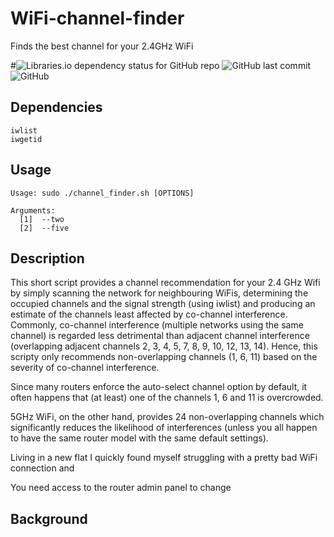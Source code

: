 # WiFi-channel-finder
Finds the best channel for your 2.4GHz WiFi

#![Libraries.io dependency status for GitHub repo](https://img.shields.io/librariesio/github/USBGuard/usbguard?style=plastic) 
![GitHub last commit](https://img.shields.io/github/last-commit/thomasgruebl/WiFi-channel-finder?style=plastic) ![GitHub](https://img.shields.io/github/license/thomasgruebl/WiFi-channel-finder?style=plastic)

**Dependencies**
---

```
iwlist
iwgetid

```

**Usage**
---

```
Usage: sudo ./channel_finder.sh [OPTIONS]

Arguments:
  [1]  --two
  [2]  --five
```

**Description**
---

This short script provides a channel recommendation for your 2.4 GHz Wifi by simply scanning the network for neighbouring WiFis,
determining the occupied channels and the signal strength (using iwlist) and producing an estimate of the channels least affected by co-channel interference. Commonly, co-channel interference (multiple networks using the same channel) is regarded less detrimental than adjacent channel interference (overlapping adjacent channels 2, 3, 4, 5, 7, 8, 9, 10, 12, 13, 14). Hence, this scripty only recommends non-overlapping channels (1, 6, 11) based on the severity of co-channel interference.

Since many routers enforce the auto-select channel option by default, it often happens that (at least) one of the channels 1, 6 and 11 is overcrowded.

5GHz WiFi, on the other hand, provides 24 non-overlapping channels which significantly reduces the likelihood
of interferences (unless you all happen to have the same router model with the same default settings).

Living in a new flat I quickly found myself struggling with a pretty bad WiFi connection and 

You need access to the router admin panel to change 


**Background**
---

